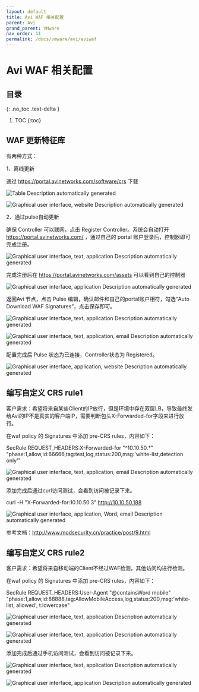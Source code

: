 ```yaml
---
layout: default
title: Avi WAF 相关配置
parent: Avi
grand_parent: VMware
nav_order: 11
permalink: /docs/vmware/avi/aviwaf
---
```


# Avi WAF 相关配置


## 目录
{: .no_toc .text-delta }

1. TOC
{:toc}

## WAF 更新特征库

有两种方式：

1、离线更新

通过 https://portal.avinetworks.com/software/crs 下载

![Table  Description automatically generated](../../../pics/image160.png)

 

![Graphical user interface, website  Description automatically generated](../../../pics/image161.png)

 

2、通过pulse自动更新

确保 Controller 可以联网，点击 Register Controller。系统会自动打开 https://portal.avinetworks.com/ ，通过自己的 portal 账户登录后，控制器即可完成注册。

![Graphical user interface, text, application  Description automatically generated](../../../pics/image162.png)

完成注册后在 https://portal.avinetworks.com/assets 可以看到自己的控制器

![Graphical user interface, application  Description automatically generated](../../../pics/image163.png)

 

返回Avi 节点，点击 Pulse 编辑，确认邮件和自己的portal账户相符，勾选“Auto Download WAF Signatures”，点击保存即可。

 

![Graphical user interface, text, application  Description automatically generated](../../../pics/image164.png)

![Graphical user interface, text, application, email  Description automatically generated](../../../pics/image165.png)

配置完成后 Pulse 状态为已连接，Controller状态为 Registered。

![Graphical user interface, application, website  Description automatically generated](../../../pics/image166.png)



## 编写自定义 CRS rule1

客户需求：希望将来自某些Client的IP放行，但是环境中存在双层LB，导致最终发给Avi的IP不是真实的客户端IP，需要判断包头X-Forwarded-for字段来进行放行。

在waf policy 的 Signatures 中添加 pre-CRS rules，内容如下：

SecRule REQUEST_HEADERS:X-Forwarded-for "^10.10.50.*" "phase:1,allow,id:66666,tag:test,log,status:200,msg:'white-list,detection only'"

 

![Graphical user interface, text, application, email  Description automatically generated](../../../pics/image174.png)

添加完成后通过curl访问测试，会看到访问被记录下来。

curl -H "X-Forwarded-for:10.10.50.3" http://10.10.50.188

![Graphical user interface, application, Word, email  Description automatically generated](../../../pics/image175.png)

 

参考文档：http://www.modsecurity.cn/practice/post/9.html

## 编写自定义 CRS rule2

客户需求：希望将来自移动端的Client不经过WAF检测，其他访问均进行检测。

在waf policy 的 Signatures 中添加 pre-CRS rules，内容如下：

SecRule REQUEST_HEADERS:User-Agent "@containsWord mobile" "phase:1,allow,id:88888,tag:AllowMobileAccess,log,status:200,msg:'white-list, allowed', t:lowercase"

![Graphical user interface, text, application  Description automatically generated](../../../pics/image176.png)

![Graphical user interface, text, application  Description automatically generated](../../../pics/image177.png)

添加完成后通过手机访问测试，会看到访问被记录下来。

![Graphical user interface, text, application  Description automatically generated](../../../pics/image178.png)

![Graphical user interface, application  Description automatically generated](../../../pics/image179.png)